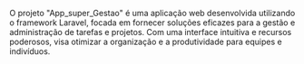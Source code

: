 O projeto "App_super_Gestao" é uma aplicação web desenvolvida utilizando o framework Laravel, focada em fornecer soluções eficazes para a gestão e administração de tarefas e projetos. Com uma interface intuitiva e recursos poderosos, visa otimizar a organização e a produtividade para equipes e indivíduos.
